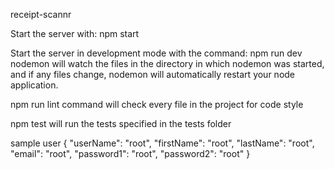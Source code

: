 receipt-scannr

Start the server with: npm start

Start the server in development mode with the command: npm run dev
    nodemon will watch the files in the directory in which nodemon was started, and if any files change, nodemon will automatically restart your node application.


npm run lint command will check every file in the project for code style

npm test will run the tests specified in the tests folder

sample user
{
    "userName": "root",
    "firstName": "root",
    "lastName": "root",
    "email": "root",
    "password1": "root",
    "password2": "root"
}